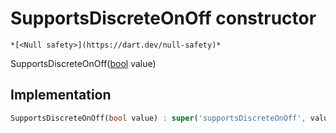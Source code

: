 


# SupportsDiscreteOnOff constructor




    *[<Null safety>](https://dart.dev/null-safety)*



SupportsDiscreteOnOff([bool](https://api.flutter.dev/flutter/dart-core/bool-class.html) value)





## Implementation

```dart
SupportsDiscreteOnOff(bool value) : super('supportsDiscreteOnOff', value);
```







